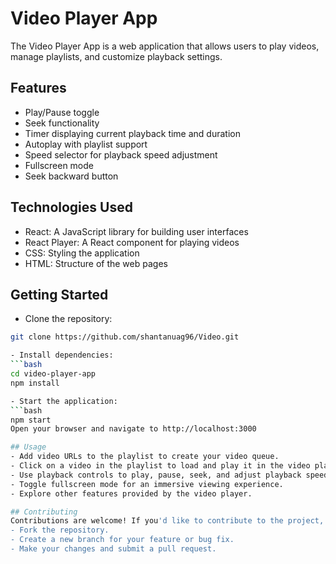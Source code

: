 # Video Player App

The Video Player App is a web application that allows users to play videos, manage playlists, and customize playback settings.

## Features

- Play/Pause toggle
- Seek functionality
- Timer displaying current playback time and duration
- Autoplay with playlist support
- Speed selector for playback speed adjustment
- Fullscreen mode
- Seek backward button

## Technologies Used

- React: A JavaScript library for building user interfaces
- React Player: A React component for playing videos
- CSS: Styling the application
- HTML: Structure of the web pages

## Getting Started
- Clone the repository:
```bash
git clone https://github.com/shantanuag96/Video.git

- Install dependencies:
```bash
cd video-player-app
npm install

- Start the application:
```bash
npm start
Open your browser and navigate to http://localhost:3000

## Usage
- Add video URLs to the playlist to create your video queue.
- Click on a video in the playlist to load and play it in the video player.
- Use playback controls to play, pause, seek, and adjust playback speed.
- Toggle fullscreen mode for an immersive viewing experience.
- Explore other features provided by the video player.

## Contributing
Contributions are welcome! If you'd like to contribute to the project, follow these steps:
- Fork the repository.
- Create a new branch for your feature or bug fix.
- Make your changes and submit a pull request.
